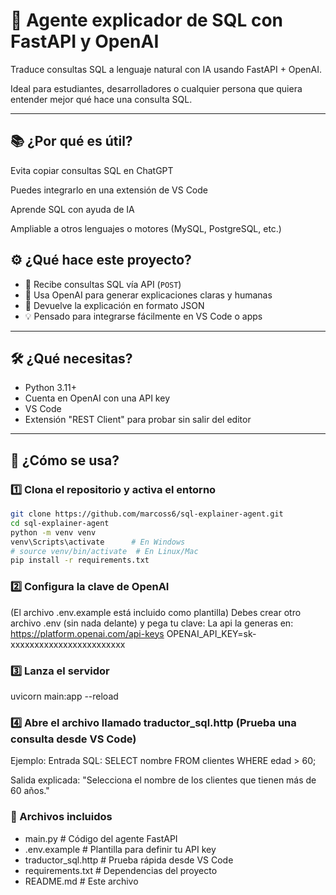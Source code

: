# 🧠 Agente explicador de SQL con FastAPI y OpenAI

Traduce consultas SQL a lenguaje natural con IA usando FastAPI + OpenAI.

Ideal para estudiantes, desarrolladores o cualquier persona que quiera entender mejor qué hace una consulta SQL.

---

## 📚 ¿Por qué es útil?
Evita copiar consultas SQL en ChatGPT

Puedes integrarlo en una extensión de VS Code

Aprende SQL con ayuda de IA

Ampliable a otros lenguajes o motores (MySQL, PostgreSQL, etc.)

## ⚙️ ¿Qué hace este proyecto?

- 📨 Recibe consultas SQL vía API (`POST`)
- 🤖 Usa OpenAI para generar explicaciones claras y humanas
- 🔁 Devuelve la explicación en formato JSON
- 💡 Pensado para integrarse fácilmente en VS Code o apps

---

## 🛠 ¿Qué necesitas?

- Python 3.11+
- Cuenta en OpenAI con una API key
- VS Code 
- Extensión "REST Client" para probar sin salir del editor

---

## 🚀 ¿Cómo se usa?

### 1️⃣ Clona el repositorio y activa el entorno

```bash
git clone https://github.com/marcoss6/sql-explainer-agent.git
cd sql-explainer-agent
python -m venv venv
venv\Scripts\activate      # En Windows
# source venv/bin/activate  # En Linux/Mac
pip install -r requirements.txt
```
### 2️⃣ Configura la clave de OpenAI
(El archivo .env.example está incluido como plantilla)
Debes crear otro archivo .env (sin nada delante) y pega tu clave:
La api la generas en: https://platform.openai.com/api-keys
OPENAI_API_KEY=sk-xxxxxxxxxxxxxxxxxxxxxxxx

### 3️⃣ Lanza el servidor

uvicorn main:app --reload

### 4️⃣  Abre el archivo llamado traductor_sql.http (Prueba una consulta desde VS Code)

Ejemplo:
Entrada SQL:
  SELECT nombre FROM clientes WHERE edad > 60;

Salida explicada:
  "Selecciona el nombre de los clientes que tienen más de 60 años."

### 📁 Archivos incluidos
- main.py                 # Código del agente FastAPI
- .env.example            # Plantilla para definir tu API key
- traductor_sql.http      # Prueba rápida desde VS Code
- requirements.txt        # Dependencias del proyecto
- README.md               # Este archivo







